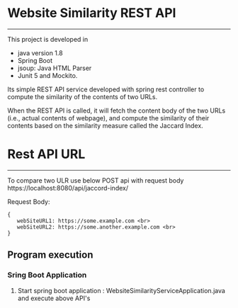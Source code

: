 # Website Similarity REST API
--------
This project is developed in <br> 
*  java version 1.8
* Spring Boot
* jsoup: Java HTML Parser
* Junit 5 and Mockito.

Its simple REST API service developed with spring rest controller to compute the similarity of the contents of two URLs.

When the REST API is called, it will fetch the content body of the two URLs (i.e.,
actual contents of webpage), and compute the similarity of their contents based
on the similarity measure called the Jaccard Index.


# Rest API URL
-----
To compare two ULR use below POST api with request body
   https://localhost:8080/api/jaccord-index/ 

Request Body: 

    {
       webSiteURL1: https://some.example.com <br>
       webSiteURL2: https://some.another.example.com <br>
    }
  


## Program execution
### Sring Boot Application
  1. Start spring boot application : WebsiteSimilarityServiceApplication.java and execute above API's

